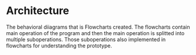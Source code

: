 
# Architecture

The behavioral diiagrams that is Flowcharts created.
The flowcharts contain main operation of the program 
and then the main operation is splitted into multiple 
suboperations. Those suboperations also implemented in 
flowcharts for understanding the prototype.

